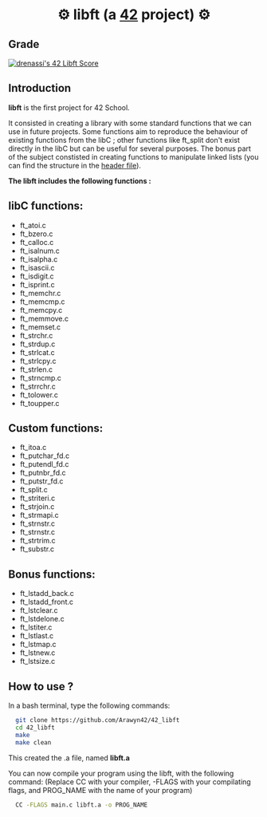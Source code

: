 # <div align="center">⚙️ libft (a [42](https://42perpignan.fr/) project) ⚙️</div>

## Grade
[![drenassi's 42 Libft Score](https://badge42.coday.fr/api/v2/clph33bao098101t6vnzqbe17/project/3344489)](https://github.com/Coday-meric/badge42)

## Introduction
**libft** is the first project for 42 School.

It consisted in creating a library with some standard functions that we can use in future projects.
Some functions aim to reproduce the behaviour of existing functions from the libC ; other functions like ft_split don't exist directly in the libC but can be useful for several purposes. The bonus part of the subject constisted in creating functions to manipulate linked lists (you can find the structure in the [header file](https://github.com/Arawyn42/42_libft/blob/master/libft.h)).

**The libft includes the following functions :**

## libC functions:
- ft_atoi.c
- ft_bzero.c
- ft_calloc.c
- ft_isalnum.c
- ft_isalpha.c
- ft_isascii.c
- ft_isdigit.c
- ft_isprint.c
- ft_memchr.c
- ft_memcmp.c
- ft_memcpy.c
- ft_memmove.c
- ft_memset.c
- ft_strchr.c
- ft_strdup.c
- ft_strlcat.c
- ft_strlcpy.c
- ft_strlen.c
- ft_strncmp.c
- ft_strrchr.c
- ft_tolower.c
- ft_toupper.c

## Custom functions:
- ft_itoa.c
- ft_putchar_fd.c
- ft_putendl_fd.c
- ft_putnbr_fd.c
- ft_putstr_fd.c
- ft_split.c
- ft_striteri.c
- ft_strjoin.c
- ft_strmapi.c
- ft_strnstr.c
- ft_strnstr.c
- ft_strtrim.c
- ft_substr.c


## Bonus functions:
- ft_lstadd_back.c
- ft_lstadd_front.c
- ft_lstclear.c
- ft_lstdelone.c
- ft_lstiter.c
- ft_lstlast.c
- ft_lstmap.c
- ft_lstnew.c
- ft_lstsize.c

## How to use ?
In a bash terminal, type the following commands:
```bash
  git clone https://github.com/Arawyn42/42_libft
  cd 42_libft
  make
  make clean
```
This created the .a file, named **libft.a**

You can now compile your program using the libft, with the following command:
(Replace CC with your compiler, -FLAGS with your compilating flags, and PROG_NAME with the name of your program)

```bash
  CC -FLAGS main.c libft.a -o PROG_NAME
```
